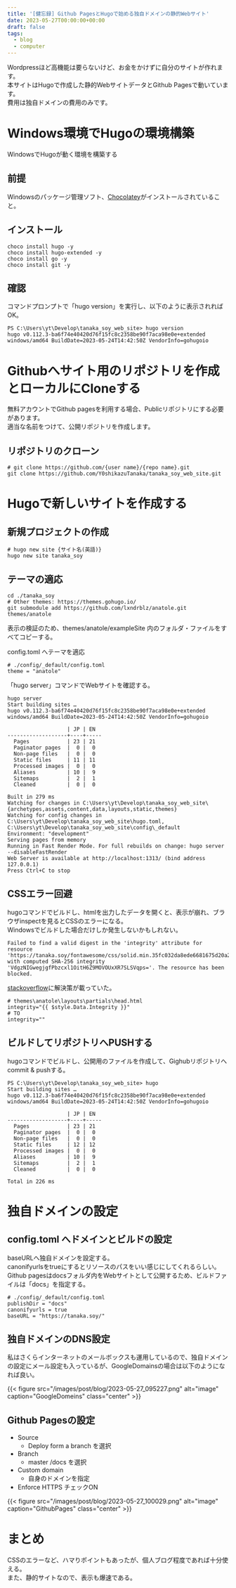 ```yaml
---
title: '[健忘録] Github PagesとHugoで始める独自ドメインの静的Webサイト'
date: 2023-05-27T00:00:00+00:00
draft: false
tags:
  - blog
  - computer
---
```


Wordpressほど高機能は要らないけど、お金をかけずに自分のサイトが作れます。  
本サイトはHugoで作成した静的WebサイトデータとGithub Pagesで動いています。  
費用は独自ドメインの費用のみです。  

# Windows環境でHugoの環境構築

WindowsでHugoが動く環境を構築する

## 前提

Windowsのパッケージ管理ソフト、[Chocolatey](https://chocolatey.org/)がインストールされていること。  

## インストール

```
choco install hugo -y
choco install hugo-extended -y
choco install go -y
choco install git -y
```

## 確認

コマンドプロンプトで「hugo version」を実行し、以下のように表示されればOK。

```
PS C:\Users\yt\Develop\tanaka_soy_web_site> hugo version
hugo v0.112.3-ba6f74e40420d76f15fc8c2358be90f7aca98e0e+extended windows/amd64 BuildDate=2023-05-24T14:42:50Z VendorInfo=gohugoio
```

# Githubへサイト用のリポジトリを作成とローカルにCloneする

無料アカウントでGithub pagesを利用する場合、Publicリポジトリにする必要があります。  
適当な名前をつけて、公開リポジトリを作成します。  

## リポジトリのクローン

```
# git clone https://github.com/{user name}/{repo name}.git
git clone https://github.com/Y0shikazuTanaka/tanaka_soy_web_site.git
```

# Hugoで新しいサイトを作成する

## 新規プロジェクトの作成

```
# hugo new site {サイト名(英語)}
hugo new site tanaka_soy
```

## テーマの適応

```
cd ./tanaka_soy
# Other themes: https://themes.gohugo.io/
git submodule add https://github.com/lxndrblz/anatole.git themes/anatole
```

表示の検証のため、themes/anatole/exampleSite 内のフォルダ・ファイルをすべてコピーする。  

config.toml へテーマを適応

```
# ./config/_default/config.toml
theme = "anatole"
```

「hugo server」コマンドでWebサイトを確認する。  

```
hugo server
Start building sites …
hugo v0.112.3-ba6f74e40420d76f15fc8c2358be90f7aca98e0e+extended windows/amd64 BuildDate=2023-05-24T14:42:50Z VendorInfo=gohugoio

                   | JP | EN
-------------------+----+-----
  Pages            | 23 | 21
  Paginator pages  |  0 |  0
  Non-page files   |  0 |  0
  Static files     | 11 | 11
  Processed images |  0 |  0
  Aliases          | 10 |  9
  Sitemaps         |  2 |  1
  Cleaned          |  0 |  0

Built in 279 ms
Watching for changes in C:\Users\yt\Develop\tanaka_soy_web_site\{archetypes,assets,content,data,layouts,static,themes}
Watching for config changes in C:\Users\yt\Develop\tanaka_soy_web_site\hugo.toml, C:\Users\yt\Develop\tanaka_soy_web_site\config\_default
Environment: "development"
Serving pages from memory
Running in Fast Render Mode. For full rebuilds on change: hugo server --disableFastRender
Web Server is available at http://localhost:1313/ (bind address 127.0.0.1)
Press Ctrl+C to stop
```

## CSSエラー回避

hugoコマンドでビルドし、htmlを出力したデータを開くと、表示が崩れ、ブラウザinspectを見るとCSSのエラーになる。  
Windowsでビルドした場合だけしか発生しないかもしれない。  

```
Failed to find a valid digest in the 'integrity' attribute for resource 'https://tanaka.soy/fontawesome/css/solid.min.35fc032da8ede6681675d20a2f862fb9e1045c1d512d495fcf862c054daffef2.css' with computed SHA-256 integrity 'VdgzNIGwegjgfPbzcxl1OitH6Z9MOVOUxXR7SLSVqps='. The resource has been blocked.
```

[stackoverflow](https://stackoverflow.com/questions/65040931/hugo-failed-to-find-a-valid-digest-in-the-integrity-attribute-for-resource/65052963#65052963)に解決策が載っていた。  

```
# themes\anatole\layouts\partials\head.html
integrity="{{ $style.Data.Integrity }}"
# TO
integrity=""
```

## ビルドしてリポジトリへPUSHする

hugoコマンドでビルドし、公開用のファイルを作成して、Gighubリポジトリへcommit & pushする。  

```
PS C:\Users\yt\Develop\tanaka_soy_web_site> hugo
Start building sites …
hugo v0.112.3-ba6f74e40420d76f15fc8c2358be90f7aca98e0e+extended windows/amd64 BuildDate=2023-05-24T14:42:50Z VendorInfo=gohugoio

                   | JP | EN
-------------------+----+-----
  Pages            | 23 | 21
  Paginator pages  |  0 |  0
  Non-page files   |  0 |  0
  Static files     | 12 | 12
  Processed images |  0 |  0
  Aliases          | 10 |  9
  Sitemaps         |  2 |  1
  Cleaned          |  0 |  0

Total in 226 ms
```

# 独自ドメインの設定

## config.toml へドメインとビルドの設定

baseURLへ独自ドメインを設定する。  
canonifyurlsをtrueにするとリソースのパスをいい感じにしてくれるらしい。  
Github pagesはdocsフォルダ内をWebサイトとして公開するため、ビルドファイルは「docs」を指定する。  

```
# ./config/_default/config.toml
publishDir = "docs"
canonifyurls = true
baseURL = "https://tanaka.soy/"
```

## 独自ドメインのDNS設定

私はさくらインターネットのメールボックスも運用しているので、独自ドメインの設定にメール設定も入っているが、GoogleDomainsの場合は以下のようになれば良い。  

{{< figure src="/images/post/blog/2023-05-27_095227.png" alt="image" caption="GoogleDomeins" class="center" >}}

## Github Pagesの設定

- Source
  - Deploy form a branch を選択
- Branch
  - master /docs を選択
- Custom domain
  - 自身のドメインを指定
- Enforce HTTPS チェックON

{{< figure src="/images/post/blog/2023-05-27_100029.png" alt="image" caption="GithubPages" class="center" >}}

# まとめ

CSSのエラーなど、ハマりポイントもあったが、個人ブログ程度であれば十分使える。  
また、静的サイトなので、表示も爆速である。